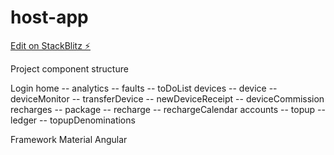# host-app

[Edit on StackBlitz ⚡️](https://stackblitz.com/edit/host-app)

Project component structure 

Login
home 
-- analytics
-- faults
-- toDoList
devices
-- device
-- deviceMonitor
-- transferDevice
-- newDeviceReceipt
-- deviceCommission
recharges
-- package
-- recharge
-- rechargeCalendar
accounts 
-- topup
-- ledger
-- topupDenominations


Framework 
Material Angular 
